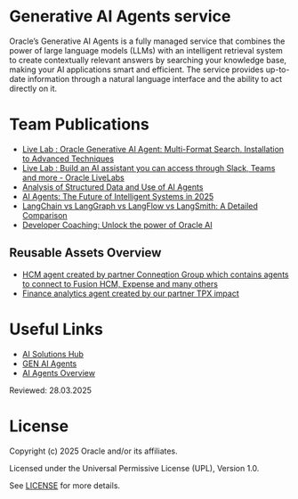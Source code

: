 # Generative AI Agents service
 
Oracle’s Generative AI Agents is a fully managed service that combines the power of large language models (LLMs) with an intelligent retrieval system to create contextually relevant answers by searching your knowledge base, making your AI applications smart and efficient. The service provides up-to-date information through a natural language interface and the ability to act directly on it.

# Team Publications

- [Live Lab : Oracle Generative AI Agent: Multi-Format Search. Installation to Advanced Techniques](https://livelabs.oracle.com/pls/apex/dbpm/r/livelabs/view-workshop?wid=4112) 
- [Live Lab : Build an AI assistant you can access through Slack, Teams and more - Oracle LiveLabs](https://livelabs.oracle.com/pls/apex/dbpm/r/livelabs/view-workshop?wid=4015)
- [Analysis of Structured Data and Use of AI Agents](https://luigi-saetta.medium.com/analysis-of-structured-data-and-use-of-ai-agents-a40f18da4ed5)
- [AI Agents: The Future of Intelligent Systems in 2025](https://medium.com/@anshuman4luv/ai-agents-the-future-of-intelligent-systems-in-2025-5558c13aa328)
- [LangChain vs LangGraph vs LangFlow vs LangSmith: A Detailed Comparison](https://medium.com/@anshuman4luv/langchain-vs-langgraph-vs-langflow-vs-langsmith-a-detailed-comparison-74bc0d7ddaa9)
- [Developer Coaching: Unlock the power of Oracle AI](https://www.youtube.com/watch?v=6weQp8BugSg&t=2460s)

## Reusable Assets Overview
- [HCM agent created by partner Conneqtion Group which contains agents to connect to Fusion HCM, Expense and many others](https://www.youtube.com/watch?v=OhZcWx_H_tQ)
- [Finance analytics agent created by our partner TPX impact](https://bit.ly/genai4analyst)

# Useful Links

- [AI Solutions Hub](https://www.oracle.com/artificial-intelligence/solutions/)
- [GEN AI Agents](https://docs.oracle.com/en-us/iaas/Content/generative-ai-agents/home.htm)
- [AI Agents Overview](https://docs.oracle.com/en-us/iaas/Content/generative-ai-agents/overview.htm)




Reviewed: 28.03.2025


# License

Copyright (c) 2025 Oracle and/or its affiliates.

Licensed under the Universal Permissive License (UPL), Version 1.0.

See [LICENSE](https://github.com/oracle-devrel/technology-engineering/blob/main/LICENSE) for more details.

